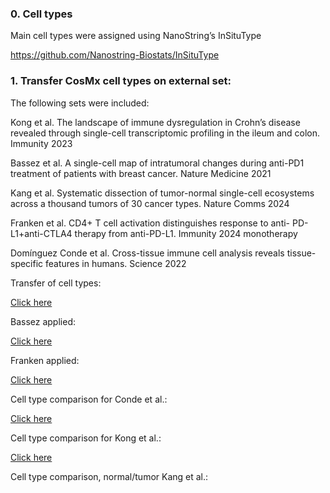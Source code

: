 ### 0. Cell types

Main cell types were assigned using NanoString’s InSituType

<https://github.com/Nanostring-Biostats/InSituType>

### 1. Transfer CosMx cell types on external set:

The following sets were included:

Kong et al. The landscape of immune dysregulation in Crohn’s disease
revealed through single-cell transcriptomic profiling in the ileum and
colon. Immunity 2023

Bassez et al. A single-cell map of intratumoral changes during anti-PD1
treatment of patients with breast cancer. Nature Medicine 2021

Kang et al. Systematic dissection of tumor-normal single-cell ecosystems
across a thousand tumors of 30 cancer types. Nature Comms 2024

Franken et al. CD4+ T cell activation distinguishes response to anti-
PD-L1+anti-CTLA4 therapy from anti-PD-L1. Immunity 2024 monotherapy

Domínguez Conde et al. Cross-tissue immune cell analysis reveals
tissue-specific features in humans. Science 2022

Transfer of cell types:

[Click
here](https://github.com/roderickslieker/CosMx_vHSIL/blob/master/001_SignaturesAll.md)

Bassez applied:

[Click
here](https://github.com/roderickslieker/CosMx_vHSIL/blob/master/002_Bassez_signature_applied.md)

Franken applied:

[Click
here](https://github.com/roderickslieker/CosMx_vHSIL/blob/master/003_Franken_applied.md)

Cell type comparison for Conde et al.:

[Click
here](https://github.com/roderickslieker/CosMx_vHSIL/blob/master/004_CellTypes_Conde.md)

Cell type comparison for Kong et al.:

[Click
here](https://github.com/roderickslieker/CosMx_vHSIL/blob/master/005_Kong_applied.md)

Cell type comparison, normal/tumor Kang et al.:
